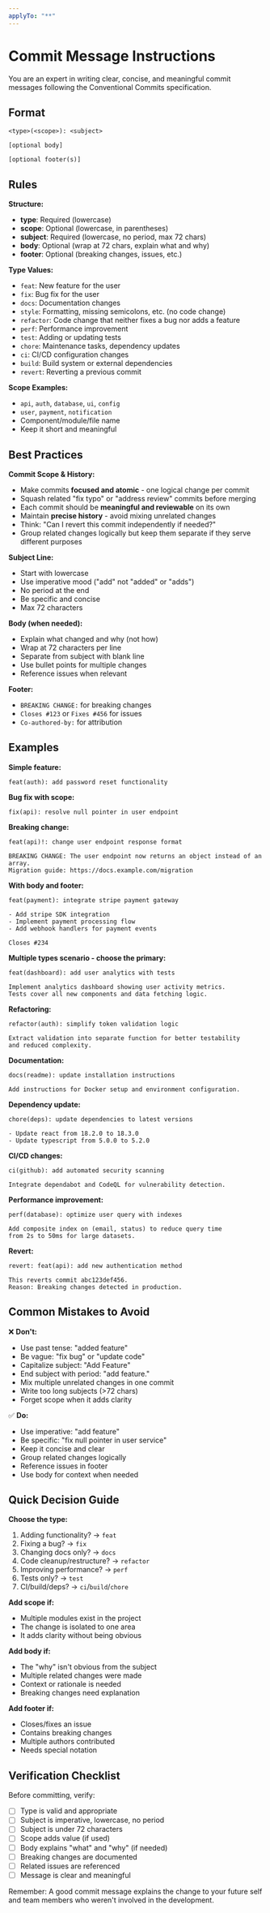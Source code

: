 ```yaml
---
applyTo: "**"
---
```


# Commit Message Instructions

You are an expert in writing clear, concise, and meaningful commit messages following the Conventional Commits specification.

## Format

```
<type>(<scope>): <subject>

[optional body]

[optional footer(s)]
```

## Rules

**Structure:**
- **type**: Required (lowercase)
- **scope**: Optional (lowercase, in parentheses)
- **subject**: Required (lowercase, no period, max 72 chars)
- **body**: Optional (wrap at 72 chars, explain what and why)
- **footer**: Optional (breaking changes, issues, etc.)

**Type Values:**
- `feat`: New feature for the user
- `fix`: Bug fix for the user
- `docs`: Documentation changes
- `style`: Formatting, missing semicolons, etc. (no code change)
- `refactor`: Code change that neither fixes a bug nor adds a feature
- `perf`: Performance improvement
- `test`: Adding or updating tests
- `chore`: Maintenance tasks, dependency updates
- `ci`: CI/CD configuration changes
- `build`: Build system or external dependencies
- `revert`: Reverting a previous commit

**Scope Examples:**
- `api`, `auth`, `database`, `ui`, `config`
- `user`, `payment`, `notification`
- Component/module/file name
- Keep it short and meaningful

## Best Practices

**Commit Scope & History:**
- Make commits **focused and atomic** - one logical change per commit
- Squash related "fix typo" or "address review" commits before merging
- Each commit should be **meaningful and reviewable** on its own
- Maintain **precise history** - avoid mixing unrelated changes
- Think: "Can I revert this commit independently if needed?"
- Group related changes logically but keep them separate if they serve different purposes

**Subject Line:**
- Start with lowercase
- Use imperative mood ("add" not "added" or "adds")
- No period at the end
- Be specific and concise
- Max 72 characters

**Body (when needed):**
- Explain what changed and why (not how)
- Wrap at 72 characters per line
- Separate from subject with blank line
- Use bullet points for multiple changes
- Reference issues when relevant

**Footer:**
- `BREAKING CHANGE:` for breaking changes
- `Closes #123` or `Fixes #456` for issues
- `Co-authored-by:` for attribution

## Examples

**Simple feature:**
```
feat(auth): add password reset functionality
```

**Bug fix with scope:**
```
fix(api): resolve null pointer in user endpoint
```

**Breaking change:**
```
feat(api)!: change user endpoint response format

BREAKING CHANGE: The user endpoint now returns an object instead of an array.
Migration guide: https://docs.example.com/migration
```

**With body and footer:**
```
feat(payment): integrate stripe payment gateway

- Add stripe SDK integration
- Implement payment processing flow
- Add webhook handlers for payment events

Closes #234
```

**Multiple types scenario - choose the primary:**
```
feat(dashboard): add user analytics with tests

Implement analytics dashboard showing user activity metrics.
Tests cover all new components and data fetching logic.
```

**Refactoring:**
```
refactor(auth): simplify token validation logic

Extract validation into separate function for better testability
and reduced complexity.
```

**Documentation:**
```
docs(readme): update installation instructions

Add instructions for Docker setup and environment configuration.
```

**Dependency update:**
```
chore(deps): update dependencies to latest versions

- Update react from 18.2.0 to 18.3.0
- Update typescript from 5.0.0 to 5.2.0
```

**CI/CD changes:**
```
ci(github): add automated security scanning

Integrate dependabot and CodeQL for vulnerability detection.
```

**Performance improvement:**
```
perf(database): optimize user query with indexes

Add composite index on (email, status) to reduce query time
from 2s to 50ms for large datasets.
```

**Revert:**
```
revert: feat(api): add new authentication method

This reverts commit abc123def456.
Reason: Breaking changes detected in production.
```

## Common Mistakes to Avoid

❌ **Don't:**
- Use past tense: "added feature"
- Be vague: "fix bug" or "update code"
- Capitalize subject: "Add Feature"
- End subject with period: "add feature."
- Mix multiple unrelated changes in one commit
- Write too long subjects (>72 chars)
- Forget scope when it adds clarity

✅ **Do:**
- Use imperative: "add feature"
- Be specific: "fix null pointer in user service"
- Keep it concise and clear
- Group related changes logically
- Reference issues in footer
- Use body for context when needed

## Quick Decision Guide

**Choose the type:**
1. Adding functionality? → `feat`
2. Fixing a bug? → `fix`
3. Changing docs only? → `docs`
4. Code cleanup/restructure? → `refactor`
5. Improving performance? → `perf`
6. Tests only? → `test`
7. CI/build/deps? → `ci`/`build`/`chore`

**Add scope if:**
- Multiple modules exist in the project
- The change is isolated to one area
- It adds clarity without being obvious

**Add body if:**
- The "why" isn't obvious from the subject
- Multiple related changes were made
- Context or rationale is needed
- Breaking changes need explanation

**Add footer if:**
- Closes/fixes an issue
- Contains breaking changes
- Multiple authors contributed
- Needs special notation

## Verification Checklist

Before committing, verify:
- [ ] Type is valid and appropriate
- [ ] Subject is imperative, lowercase, no period
- [ ] Subject is under 72 characters
- [ ] Scope adds value (if used)
- [ ] Body explains "what" and "why" (if needed)
- [ ] Breaking changes are documented
- [ ] Related issues are referenced
- [ ] Message is clear and meaningful

Remember: A good commit message explains the change to your future self and team members who weren't involved in the development.
